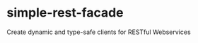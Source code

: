 simple-rest-facade
==================

Create dynamic and type-safe clients for RESTful Webservices
